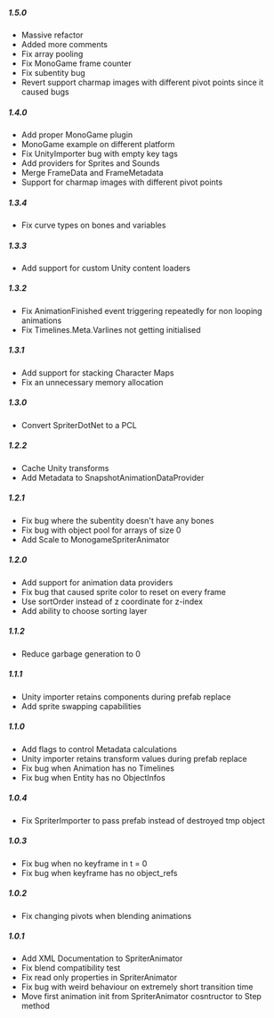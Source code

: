 ##### 1.5.0
* Massive refactor
* Added more comments
* Fix array pooling
* Fix MonoGame frame counter
* Fix subentity bug
* Revert support charmap images with different pivot points since it caused bugs

##### 1.4.0
* Add proper MonoGame plugin
* MonoGame example on different platform
* Fix UnityImporter bug with empty key tags
* Add providers for Sprites and Sounds
* Merge FrameData and FrameMetadata
* Support for charmap images with different pivot points

##### 1.3.4
* Fix curve types on bones and variables

##### 1.3.3
* Add support for custom Unity content loaders

##### 1.3.2
* Fix AnimationFinished event triggering repeatedly for non looping animations
* Fix Timelines.Meta.Varlines not getting initialised

##### 1.3.1
* Add support for stacking Character Maps
* Fix an unnecessary memory allocation

##### 1.3.0
* Convert SpriterDotNet to a PCL

##### 1.2.2
* Cache Unity transforms
* Add Metadata to SnapshotAnimationDataProvider

##### 1.2.1
* Fix bug where the subentity doesn't have any bones
* Fix bug with object pool for arrays of size 0
* Add Scale to MonogameSpriterAnimator

##### 1.2.0
* Add support for animation data providers
* Fix bug that caused sprite color to reset on every frame
* Use sortOrder instead of z coordinate for z-index
* Add ability to choose sorting layer

##### 1.1.2
* Reduce garbage generation to 0

##### 1.1.1
* Unity importer retains components during prefab replace
* Add sprite swapping capabilities

##### 1.1.0
* Add flags to control Metadata calculations
* Unity importer retains transform values during prefab replace
* Fix bug when Animation has no Timelines
* Fix bug when Entity has no ObjectInfos

##### 1.0.4
* Fix SpriterImporter to pass prefab instead of destroyed tmp object

##### 1.0.3
* Fix bug when no keyframe in t = 0
* Fix bug when keyframe has no object_refs

##### 1.0.2
* Fix changing pivots when blending animations

##### 1.0.1
* Add XML Documentation to SpriterAnimator
* Fix blend compatibility test
* Fix read only properties in SpriterAnimator
* Fix bug with weird behaviour on extremely short transition time
* Move first animation init from SpriterAnimator cosntructor to Step method
